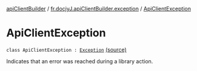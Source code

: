 [apiClientBuilder](../index.md) / [fr.docjyJ.apiClientBuilder.exception](index.md) / [ApiClientException](./-api-client-exception.md)

# ApiClientException

`class ApiClientException : `[`Exception`](https://kotlinlang.org/api/latest/jvm/stdlib/kotlin/-exception/index.html) [(source)](https://github.com/docjyj/apiClientBuilder/tree/master/src/main/kotlin/fr/docjyJ/apiClientBuilder/exception/ApiClientException.kt#L6)

Indicates that an error was reached during a library action.


